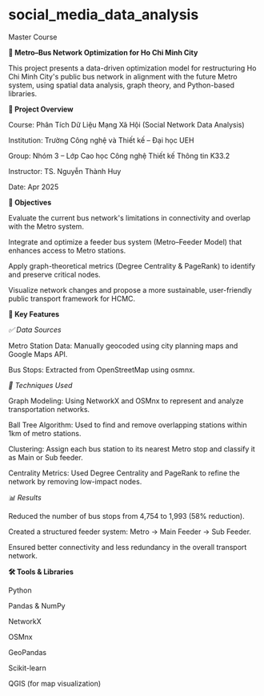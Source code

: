 # social_media_data_analysis
Master Course

**🚌 Metro–Bus Network Optimization for Ho Chi Minh City**

This project presents a data-driven optimization model for restructuring Ho Chi Minh City's public bus network in alignment with the future Metro system, using spatial data analysis, graph theory, and Python-based libraries.

**📘 Project Overview**

Course: Phân Tích Dữ Liệu Mạng Xã Hội (Social Network Data Analysis)

Institution: Trường Công nghệ và Thiết kế – Đại học UEH

Group: Nhóm 3 – Lớp Cao học Công nghệ Thiết kế Thông tin K33.2

Instructor: TS. Nguyễn Thành Huy

Date: Apr 2025

**🚀 Objectives**

Evaluate the current bus network's limitations in connectivity and overlap with the Metro system.

Integrate and optimize a feeder bus system (Metro–Feeder Model) that enhances access to Metro stations.

Apply graph-theoretical metrics (Degree Centrality & PageRank) to identify and preserve critical nodes.

Visualize network changes and propose a more sustainable, user-friendly public transport framework for HCMC.

**📌 Key Features**

_✅ Data Sources_

Metro Station Data: Manually geocoded using city planning maps and Google Maps API.

Bus Stops: Extracted from OpenStreetMap using osmnx.

_🧠 Techniques Used_

Graph Modeling: Using NetworkX and OSMnx to represent and analyze transportation networks.

Ball Tree Algorithm: Used to find and remove overlapping stations within 1km of metro stations.

Clustering: Assign each bus station to its nearest Metro stop and classify it as Main or Sub feeder.

Centrality Metrics: Used Degree Centrality and PageRank to refine the network by removing low-impact nodes.

_📊 Results_

Reduced the number of bus stops from 4,754 to 1,993 (58% reduction).

Created a structured feeder system: Metro → Main Feeder → Sub Feeder.

Ensured better connectivity and less redundancy in the overall transport network.

**🛠 Tools & Libraries**

Python

Pandas & NumPy

NetworkX

OSMnx

GeoPandas

Scikit-learn

QGIS (for map visualization)
